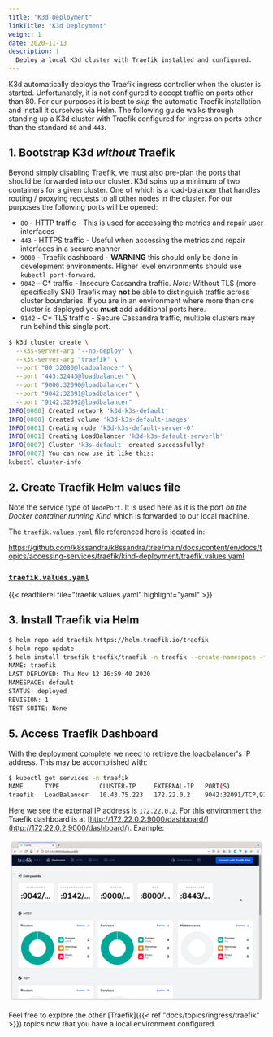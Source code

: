 ```yaml
---
title: "K3d Deployment"
linkTitle: "K3d Deployment"
weight: 1
date: 2020-11-13
description: |
  Deploy a local K3d cluster with Traefik installed and configured.
---
```


K3d automatically deploys the Traefik ingress controller when the cluster is
started. Unfortunately, it is not configured to accept traffic on ports other
than 80. For our purposes it is best to _skip_ the automatic Traefik
installation and install it ourselves via Helm. The following guide walks
through standing up a K3d cluster with Traefik configured for ingress on ports
other than the standard `80` and `443`.

## 1. Bootstrap K3d _without_ Traefik

Beyond simply disabling Traefik, we must also pre-plan the ports that should be
forwarded into our cluster. K3d spins up a minimum of two containers for a given
cluster. One of which is a load-balancer that handles routing / proxying
requests to all other nodes in the cluster. For our purposes the following ports
will be opened:

* `80` - HTTP traffic - This is used for accessing the metrics and repair user
  interfaces
* `443` - HTTPS traffic - Useful when accessing the metrics and repair
  interfaces in a secure manner
* `9000` - Traefik dashboard - **WARNING** this should only be done in
  development environments. Higher level environments should use `kubectl
  port-forward`.
* `9042` - C* traffic - Insecure Cassandra traffic. _Note:_ Without TLS (more
  specifically SNI) Traefik may **not** be able to distinguish traffic across
  cluster boundaries. If you are in an environment where more than one cluster
  is deployed you **must** add additional ports here.
* `9142` - C* TLS traffic - Secure Cassandra traffic, multiple clusters may run
  behind this single port.

```bash
$ k3d cluster create \
  --k3s-server-arg "--no-deploy" \
  --k3s-server-arg "traefik" \
  --port "80:32080@loadbalancer" \
  --port "443:32443@loadbalancer" \
  --port "9000:32090@loadbalancer" \
  --port "9042:32091@loadbalancer" \
  --port "9142:32092@loadbalancer"
INFO[0000] Created network 'k3d-k3s-default'            
INFO[0000] Created volume 'k3d-k3s-default-images'      
INFO[0001] Creating node 'k3d-k3s-default-server-0'     
INFO[0001] Creating LoadBalancer 'k3d-k3s-default-serverlb' 
INFO[0007] Cluster 'k3s-default' created successfully!  
INFO[0007] You can now use it like this:                
kubectl cluster-info
```

## 2. Create Traefik Helm values file

Note the service type of `NodePort`. It is used here as it is the port _on the
Docker container running Kind_ which is forwarded to our local machine.

The `traefik.values.yaml` file referenced here is located in:

https://github.com/k8ssandra/k8ssandra/tree/main/docs/content/en/docs/topics/accessing-services/traefik/kind-deployment/traefik.values.yaml

### [`traefik.values.yaml`](traefik.values.yaml)
{{< readfilerel file="traefik.values.yaml"  highlight="yaml" >}}

## 3. Install Traefik via Helm

```bash
$ helm repo add traefik https://helm.traefik.io/traefik
$ helm repo update
$ helm install traefik traefik/traefik -n traefik --create-namespace -f traefik.values.yaml
NAME: traefik
LAST DEPLOYED: Thu Nov 12 16:59:40 2020
NAMESPACE: default
STATUS: deployed
REVISION: 1
TEST SUITE: None
```

## 5. Access Traefik Dashboard

With the deployment complete we need to retrieve the loadbalancer's IP address.
This may be accomplished with:

```bash
$ kubectl get services -n traefik
NAME      TYPE           CLUSTER-IP     EXTERNAL-IP   PORT(S)                                                                   AGE
traefik   LoadBalancer   10.43.75.223   172.22.0.2    9042:32091/TCP,9142:32092/TCP,9000:32090/TCP,80:32080/TCP,443:32443/TCP   4m2s
```

Here we see the external IP address is `172.22.0.2`. For this environment the
Traefik dashboard is at
[http://172.22.0.2:9000/dashboard/](http://172.22.0.2:9000/dashboard/). Example:

![Traefik dashboard screenshot](traefik-dashboard.png)

Feel free to explore the other [Traefik]({{< ref "docs/topics/ingress/traefik" >}}) topics now that
you have a local environment configured.
